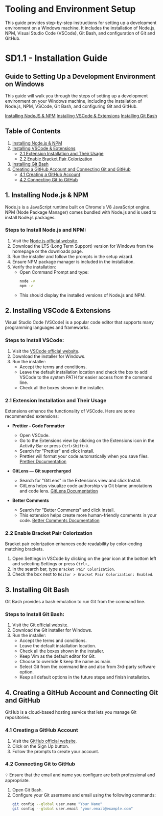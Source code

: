 # Tooling and Environment Setup
  This guide provides step-by-step instructions for setting up a development environment on a Windows machine. It includes the installation of Node.js, NPM, Visual Studio Code (VSCode), Git Bash, and configuration of Git and GitHub.

# SD1.1 - Installation Guide

## Guide to Setting Up a Development Environment on Windows
   This guide will walk you through the steps of setting up a development environment on your Windows machine, including the installation of Node.js, NPM, VSCode, Git Bash, and configuring Git and GitHub.

[Installing NodeJS & NPM](https://www.notion.so/Installing-NodeJS-NPM-0a3c86e5dab245c19a428858733d0b43?pvs=21)
[Installing VSCode & Extensions](https://www.notion.so/Installing-VSCode-Extensions-b5d3164b5b864eef9e5895e96570ef9f?pvs=21)
[Installing Git Bash](https://www.notion.so/Installing-Git-Bash-b0b6fe6d730b45f194bf88709fe4a87c?pvs=21)


## Table of Contents

1. [Installing Node.js & NPM](#1-installing-nodejs--npm)
2. [Installing VSCode & Extensions](#2-installing-vscode--extensions)
   - [2.1 Extension Installation and Their Usage](#21-extension-installation-and-their-usage)
   - [2.2 Enable Bracket Pair Colorization](#22-enable-bracket-pair-colorization)
3. [Installing Git Bash](#3-installing-git-bash)
4. [Creating a GitHub Account and Connecting Git and GitHub](#4-creating-a-github-account-and-connecting-git-and-github)
   - [4.1 Creating a GitHub Account](#41-creating-a-github-account)
   - [4.2 Connecting Git to GitHub](#42-connecting-git-to-github)


## 1. Installing Node.js & NPM

Node.js is a JavaScript runtime built on Chrome's V8 JavaScript engine. NPM (Node Package Manager) comes bundled with Node.js and is used to install Node.js packages.

### Steps to Install Node.js and NPM:

1. Visit the [Node.js official website](https://nodejs.org/).
2. Download the LTS (Long Term Support) version for Windows from the homepage or the downloads page.
3. Run the installer and follow the prompts in the setup wizard.
4. Ensure NPM package manager is included in the installation.
5. Verify the installation:
   - Open Command Prompt and type:
     ```bash
     node -v
     npm -v
     ```
   - This should display the installed versions of Node.js and NPM.

## 2. Installing VSCode & Extensions

Visual Studio Code (VSCode) is a popular code editor that supports many programming languages and frameworks.

### Steps to Install VSCode:

1. Visit the [VSCode official website](https://code.visualstudio.com/).
2. Download the installer for Windows.
3. Run the installer:
   - Accept the terms and conditions.
   - Leave the default installation location and check the box to add VSCode to the system PATH for easier access from the command line.
   - Check all the boxes shown in the installer.

### 2.1 Extension Installation and Their Usage

Extensions enhance the functionality of VSCode. Here are some recommended extensions:

- **Prettier - Code Formatter**
  - Open VSCode.
  - Go to the Extensions view by clicking on the Extensions icon in the Activity Bar or press `Ctrl+Shift+X`.
  - Search for "Prettier" and click Install.
  - Prettier will format your code automatically when you save files. [Prettier Documentation](https://prettier.io/docs/en/)

- **GitLens — Git supercharged**
  - Search for "GitLens" in the Extensions view and click Install.
  - GitLens helps visualize code authorship via Git blame annotations and code lens. [GitLens Documentation](https://gitlens.ampproject.org/)

- **Better Comments**
  - Search for "Better Comments" and click Install.
  - This extension helps create more human-friendly comments in your code. [Better Comments Documentation](https://marketplace.visualstudio.com/items?itemName=aaron-bond.better-comments)

### 2.2 Enable Bracket Pair Colorization

Bracket pair colorization enhances code readability by color-coding matching brackets.

1. Open Settings in VSCode by clicking on the gear icon at the bottom left and selecting Settings or press `Ctrl+,`.
2. In the search bar, type `Bracket Pair Colorization`.
3. Check the box next to `Editor > Bracket Pair Colorization: Enabled`.

## 3. Installing Git Bash

Git Bash provides a bash emulation to run Git from the command line.

### Steps to Install Git Bash:

1. Visit the [Git official website](https://git-scm.com/).
2. Download the Git installer for Windows.
3. Run the installer:
   - Accept the terms and conditions.
   - Leave the default installation location.
   - Check all the boxes shown in the installer.
   - Keep Vim as the default editor for Git.
   - Choose to override & keep the name as main.
   - Select Git from the command line and also from 3rd-party software option.
   - Keep all default options in the future steps and finish installation.

## 4. Creating a GitHub Account and Connecting Git and GitHub

GitHub is a cloud-based hosting service that lets you manage Git repositories.

### 4.1 Creating a GitHub Account

1. Visit the [GitHub official website](https://github.com/).
2. Click on the Sign Up button.
3. Follow the prompts to create your account.

### 4.2 Connecting Git to GitHub

💡 Ensure that the email and name you configure are both professional and appropriate.

1. Open Git Bash.
2. Configure your Git username and email using the following commands:
   ```bash
   git config --global user.name "Your Name"
   git config --global user.email "your.email@example.com"
